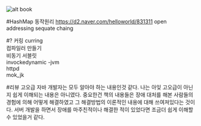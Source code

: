 ![alt book](http://image.yes24.com/momo/TopCate468/MidCate005/46743633.jpg)

#HashMap 동작원리
https://d2.naver.com/helloworld/831311
open addressing
sequate chaing

#?
커링 curring  
컴파일러 만들기  
비동기 서블릿  
invockedynamic -jvm  
httpd  
mok_jk  


#리뷰
고오급 자바 개발자는 모두 알아야 하는 내용인것 같다.
나는 아잊 고오급이 아닌지 쉽게 이해되는 내용은 아니였다.
중요한건 책의 내용들은 장애 대처를 해본 사람들의 경험에 의해 어떻게 해결하였고 그 해결방법의 이론적인 내용에 대해 쓰여져있다는 것이다. 서버 개발을 하면서 장애를 마주친적이나 해결한 적이 있었다면 조금더 쉽게 이해할수 있었을거 같다.